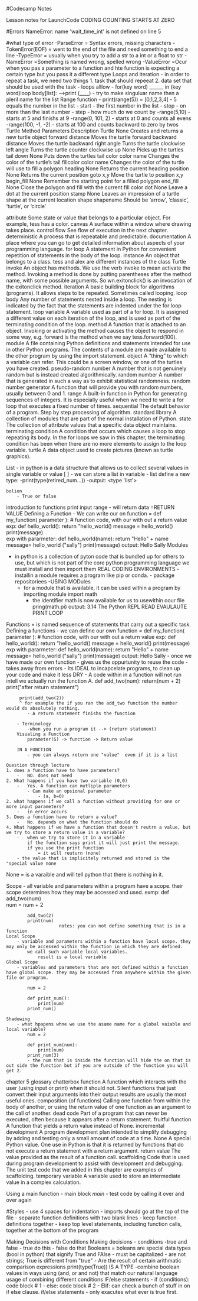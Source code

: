 #Codecamp Notes

Lesson notes for LaunchCode
CODING COUNTING STARTS AT ZERO 

#Errors
NameError: name 'wait_time_int' is not defined on line 5




#what type of error
    -ParseError
        = Syntax errors, missing characters
            -TokenError(EOF) = went to the end of the file and need something to end a line
    -TypeError
        = usually when you try to add a str to a int or a float to str
    -NameError
        =Something is named wrong, spelled wrong
    -ValueError
        =Ocur when you pas a parameter to a function and hte function is expecting a certain type but you pass it a different type 
    Loops and iteration
        - in order to repeat a task, we need two things
            1. task that should repeeat
            2. data set that should be used with the task
    - loops alllow 
    - for(key word) ______ in (key word)loop body[list]: 
        -->print (____)
    - try to make singuluar name then a pleril name for the list
    Range function
    - print(range(5))
        = [0,1,2,3,4]
        - 5 equals the number in the list
        - start - the first number in the list
        - stop - on more than the last number
        - step - how much do we count by
        -range(5,10)
            - starts at 5 and finishs at 9
        -range(0, 101, 2)
            - starts at 0 and counts all evens
        -range(100, -1, -2)
            -  starts at 100 and counts backward to zero by twos 
Turtle
Method	Parameters	Description
Turtle	None	Creates and returns a new turtle object
forward	distance	Moves the turtle forward
backward	distance	Moves the turtle backward
right	angle	Turns the turtle clockwise
left	angle	Turns the turtle counter clockwise
up	None	Picks up the turtles tail
down	None	Puts down the turtles tail
color	color name	Changes the color of the turtle’s tail
fillcolor	color name	Changes the color of the turtle will use to fill a polygon
heading	None	Returns the current heading
position	None	Returns the current position
goto	x,y	Move the turtle to position x,y
begin_fill	None	Remember the starting point for a filled polygon
end_fill	None	Close the polygon and fill with the current fill color
dot	None	Leave a dot at the current position
stamp	None	Leaves an impression of a turtle shape at the current location
shape	shapename	Should be ‘arrow’, ‘classic’, ‘turtle’, or ‘circle’

attribute
Some state or value that belongs to a particular object. For example, tess has a color.
canvas
A surface within a window where drawing takes place.
control flow
See flow of execution in the next chapter.
deterministic
A process that is repeatable and predictable.
documentation
A place where you can go to get detailed information about aspects of your programming language.
for loop
A statement in Python for convenient repetition of statements in the body of the loop.
instance
An object that belongs to a class. tess and alex are different instances of the class Turtle
invoke
An object has methods. We use the verb invoke to mean activate the method. Invoking a method is done by putting parentheses after the method name, with some possible arguments. So wn.exitonclick() is an invocation of the exitonclick method.
iteration
A basic building block for algorithms (programs). It allows steps to be repeated. Sometimes called looping.
loop body
Any number of statements nested inside a loop. The nesting is indicated by the fact that the statements are indented under the for loop statement.
loop variable
A variable used as part of a for loop. It is assigned a different value on each iteration of the loop, and is used as part of the terminating condition of the loop.
method
A function that is attached to an object. Invoking or activating the method causes the object to respond in some way, e.g. forward is the method when we say tess.forward(100).
module
A file containing Python definitions and statements intended for use in other Python programs. The contents of a module are made available to the other program by using the import statement.
object
A “thing” to which a variable can refer. This could be a screen window, or one of the turtles you have created.
pseudo-random number
A number that is not genuinely random but is instead created algorithmically.
random number
A number that is generated in such a way as to exhibit statistical randomness.
random number generator
A function that will provide you with random numbers, usually between 0 and 1.
range
A built-in function in Python for generating sequences of integers. It is especially useful when we need to write a for loop that executes a fixed number of times.
sequential
The default behavior of a program. Step by step processing of algorithm.
standard library
A collection of modules that are part of the normal installation of Python.
state
The collection of attribute values that a specific data object maintains.
terminating condition
A condition that occurs which causes a loop to stop repeating its body. In the for loops we saw in this chapter, the terminating condition has been when there are no more elements to assign to the loop variable.
turtle
A data object used to create pictures (known as turtle graphics).
              
List
        - in python is a data structure that allows us to collect several values in single variable or value
            [   ]
                - we can store a list in variable
                - list define a new type:
                    -print(type(retired_num...))
                    -output: <type 'list'>

    bolion 
        - True or false


introduction to functions
    print
    input
    range
    - will return data
        =RETURN VALUE
    Defining a Function
    - We can write our on function
        = def my_function( parameter ):
            # function code, with our with out a return value
            exp: def hello_world():
                    return "hello_world()
                message = hello_world()
                print(message)    
            exp with pararmeter: def hello_world(name):
                                    return "Hello" + name
                                    message= hello_world                                        ("sally")
                                    print(message)
                                    output: Hello Sally
Modules
- in python is a collection of pyton code that is bundled up for others to use, but which is not part of the core python programming language
we must install and then import them
    REAL CODING ENVIRONMENTS
        - installin a module requires a program like pip or conda. 
        - package repositoriees
-USING MODules
    - for a module that is available, it can be used within a program by importing module
        import math
         - the identifier math is now available for us to usewithin oour file
            pring(math.pi)
            output: 3.14
The Python REPL
READ EVAULAUTE PRINT LOOP



Functions
= is named sequence of statements that carry out a specific task.
    Defining a functions
        -   we can define our own function
        = def my_function( parameter ):
            # function code, with our with out a return value
            exp: def hello_world():
                    return "hello_world()
                message = hello_world()
                print(message)    
            exp with pararmeter: def hello_world(name):
                                    return "Hello" + name
                                    message= hello_world                                        ("sally")
                                    print(message)
                                    output: Hello Sally
            - once we have made our own function
                - gives us the oppurtunity to reuse the code
                    -takes away from errors 
                - Its IDEAL to incapcelate programs, to clean up your code and make it less DRY
        - A code within in a function will not run intell we actually run the function
      A.  def add_two(num):
            return(num + 2)
            print("after return statement")
    
         print(add_two(2))
         ^ for example the if you ran the add_two function the number would do absolutely nothing.
            - A return statement finishs the function

        - Terminology
            -when you run a program it --> (return statement)
        Visualing a Function
            parameter(S) -> function -> Return value

        IN A FUNCTION
            - you can always return one "value"  even if it is a list 

    Question through lecture
    1. does a function have to have parameters?
        -   NO. does not need 
    2. What happens if you have two variable (0,0)
        -   Yes. A function can mutliple parameters
            - Can make an opsional parameter
                - (a, b=0)
    2. what happens if we call a function without providing for one or more input parameters?
        -   in error accurs 
    3. Does a function have to return a value?
        -   No. depends on what the function should do 
    4. What happens if we have a function that doesn't reutrn a value, but we try to store a return value in a variable?
        -   when we try to store it in a variable
            if the function says print it will just print the message. 
            if you use the print function 
                = it will reuturn (none)
        - the value that is implicitely returned and stored is the "special value none

None = is a varaible and will tell python that there is nothing in it. 

Scope
    - all variable and parameters within a program have a scope. their scope determines how they may be accessed and used.
        exmp:
            def add_two(num)       
                num = num + 2

            add_two(2)
            print(num)
                        notes: you can not define something that is in a function
    Local Scope
        - variable and parameters within a function have local scope. they may only be accessed within the function in which they are defined. 
            we call such variable local variables.
                result is a local variable
    Global Scope
        - variables and parameters that are not defined within a function have global scope. they may be accessed from anywhere within the given file or program. 

            num = 2

            def print_num():
                print(num)
            print_num()

    Shadowing
        - what hpapens whne we use the asame name for a global vaiable and local variable?
            num = 2

            def print_num(num):
                print(num)
            print_num(3)
            - the num that is inside the function will hide the on that is out side the function but if you are outside of the function you will get 2. 

chapter 5 glossary
chatterbox function
A function which interacts with the user (using input or print) when it should not. Silent functions that just convert their input arguments into their output results are usually the most useful ones.
composition (of functions)
Calling one function from within the body of another, or using the return value of one function as an argument to the call of another.
dead code
Part of a program that can never be executed, often because it appears after a return statement.
fruitful function
A function that yields a return value instead of None.
incremental development
A program development plan intended to simplify debugging by adding and testing only a small amount of code at a time.
None
A special Python value. One use in Python is that it is returned by functions that do not execute a return statement with a return argument.
return value
The value provided as the result of a function call.
scaffolding
Code that is used during program development to assist with development and debugging. The unit test code that we added in this chapter are examples of scaffolding.
temporary variable
A variable used to store an intermediate value in a complex calculation.

Using a main function
    -   main block _main_
        - test code by calling it over and over again
        
#Styles
    -   use 4 spaces for indentation
    -   imports should go at the top of the file
    -   separate function definitions with two blank lines
    -   keep function definitions together
    -   keep top level statements, including function         calls, together at the bottom of the program
        
Making Decisions with Conditions
Making decisions
    - conditions
        -true  and false
            - true do this
            - false do that
    Booleans
        = boleans are special data types (bool in python) that signify True and FAlse
            - must be capitalized
            - are not strings; True is different from "true"
            - Are the result of certain arithmatic comparison expressions
                print(type(True))
                IS A TYPE
        -combine boolean values in ways using (and, or and not) that match our natural language usage of combining different conditions
    IF/else statements
        -  if (conditions):
                code block # 1
        -   else:
                code block # 2
        -   Elif:
                can check a bunch of stuff in on if else clause. 
        if/else statements
            - only exacutes what ever is true first.
        